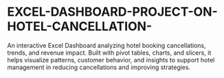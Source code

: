 # EXCEL-DASHBOARD-PROJECT-ON-HOTEL-CANCELLATION-
An interactive Excel Dashboard analyzing hotel booking cancellations, trends, and revenue impact. Built with pivot tables, charts, and slicers, it helps visualize patterns, customer behavior, and insights to support hotel management in reducing cancellations and improving strategies.
